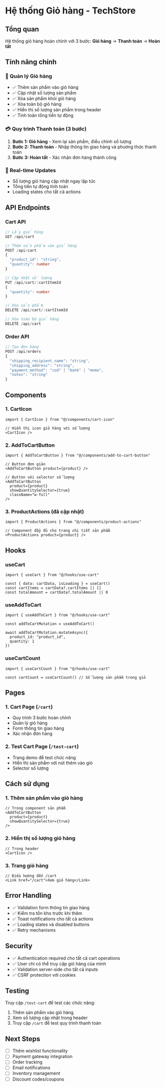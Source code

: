 # Hệ thống Giỏ hàng - TechStore

## Tổng quan

Hệ thống giỏ hàng hoàn chỉnh với 3 bước: **Giỏ hàng** → **Thanh toán** → **Hoàn tất**

## Tính năng chính

### 🛒 Quản lý Giỏ hàng
- ✅ Thêm sản phẩm vào giỏ hàng
- ✅ Cập nhật số lượng sản phẩm
- ✅ Xóa sản phẩm khỏi giỏ hàng
- ✅ Xóa toàn bộ giỏ hàng
- ✅ Hiển thị số lượng sản phẩm trong header
- ✅ Tính toán tổng tiền tự động

### 💳 Quy trình Thanh toán (3 bước)
1. **Bước 1: Giỏ hàng** - Xem lại sản phẩm, điều chỉnh số lượng
2. **Bước 2: Thanh toán** - Nhập thông tin giao hàng và phương thức thanh toán
3. **Bước 3: Hoàn tất** - Xác nhận đơn hàng thành công

### 🔄 Real-time Updates
- Số lượng giỏ hàng cập nhật ngay lập tức
- Tổng tiền tự động tính toán
- Loading states cho tất cả actions

## API Endpoints

### Cart API
```typescript
// Lấy giỏ hàng
GET /api/cart

// Thêm sản phẩm vào giỏ hàng
POST /api/cart
{
  "product_id": "string",
  "quantity": number
}

// Cập nhật số lượng
PUT /api/cart/:cartItemId
{
  "quantity": number
}

// Xóa sản phẩm
DELETE /api/cart/:cartItemId

// Xóa toàn bộ giỏ hàng
DELETE /api/cart
```

### Order API
```typescript
// Tạo đơn hàng
POST /api/orders
{
  "shipping_recipient_name": "string",
  "shipping_address": "string", 
  "payment_method": "cod" | "bank" | "momo",
  "notes": "string"
}
```

## Components

### 1. CartIcon
```tsx
import { CartIcon } from "@/components/cart-icon"

// Hiển thị icon giỏ hàng với số lượng
<CartIcon />
```

### 2. AddToCartButton
```tsx
import { AddToCartButton } from "@/components/add-to-cart-button"

// Button đơn giản
<AddToCartButton product={product} />

// Button với selector số lượng
<AddToCartButton 
  product={product} 
  showQuantitySelector={true}
  className="w-full"
/>
```

### 3. ProductActions (đã cập nhật)
```tsx
import { ProductActions } from "@/components/product-actions"

// Component đầy đủ cho trang chi tiết sản phẩm
<ProductActions product={product} />
```

## Hooks

### useCart
```tsx
import { useCart } from "@/hooks/use-cart"

const { data: cartData, isLoading } = useCart()
const cartItems = cartData?.cartItems || []
const totalAmount = cartData?.totalAmount || 0
```

### useAddToCart
```tsx
import { useAddToCart } from "@/hooks/use-cart"

const addToCartMutation = useAddToCart()

await addToCartMutation.mutateAsync({
  product_id: "product_id",
  quantity: 1
})
```

### useCartCount
```tsx
import { useCartCount } from "@/hooks/use-cart"

const cartCount = useCartCount() // Số lượng sản phẩm trong giỏ
```

## Pages

### 1. Cart Page (`/cart`)
- Quy trình 3 bước hoàn chỉnh
- Quản lý giỏ hàng
- Form thông tin giao hàng
- Xác nhận đơn hàng

### 2. Test Cart Page (`/test-cart`)
- Trang demo để test chức năng
- Hiển thị sản phẩm với nút thêm vào giỏ
- Selector số lượng

## Cách sử dụng

### 1. Thêm sản phẩm vào giỏ hàng
```tsx
// Trong component sản phẩm
<AddToCartButton 
  product={product}
  showQuantitySelector={true}
/>
```

### 2. Hiển thị số lượng giỏ hàng
```tsx
// Trong header
<CartIcon />
```

### 3. Trang giỏ hàng
```tsx
// Điều hướng đến /cart
<Link href="/cart">Xem giỏ hàng</Link>
```

## Error Handling

- ✅ Validation form thông tin giao hàng
- ✅ Kiểm tra tồn kho trước khi thêm
- ✅ Toast notifications cho tất cả actions
- ✅ Loading states và disabled buttons
- ✅ Retry mechanisms

## Security

- ✅ Authentication required cho tất cả cart operations
- ✅ User chỉ có thể truy cập giỏ hàng của mình
- ✅ Validation server-side cho tất cả inputs
- ✅ CSRF protection với cookies

## Testing

Truy cập `/test-cart` để test các chức năng:
1. Thêm sản phẩm vào giỏ hàng
2. Xem số lượng cập nhật trong header
3. Truy cập `/cart` để test quy trình thanh toán

## Next Steps

- [ ] Thêm wishlist functionality
- [ ] Payment gateway integration
- [ ] Order tracking
- [ ] Email notifications
- [ ] Inventory management
- [ ] Discount codes/coupons
